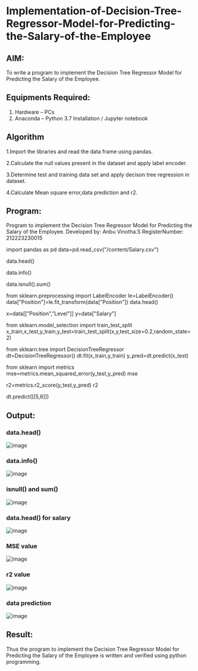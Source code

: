 # Implementation-of-Decision-Tree-Regressor-Model-for-Predicting-the-Salary-of-the-Employee

## AIM:
To write a program to implement the Decision Tree Regressor Model for Predicting the Salary of the Employee.

## Equipments Required:
1. Hardware – PCs
2. Anaconda – Python 3.7 Installation / Jupyter notebook

## Algorithm

1.Import the libraries and read the data frame using pandas.

2.Calculate the null values present in the dataset and apply label encoder.

3.Determine test and training data set and apply decison tree regression in dataset.

4.Calculate Mean square error,data prediction and r2.

## Program:

Program to implement the Decision Tree Regressor Model for Predicting the Salary of the Employee.
Developed by: Anbu Vinotha.S
RegisterNumber: 212223230015

import pandas as pd
data=pd.read_csv("/content/Salary.csv")

data.head()

data.info()

data.isnull().sum()

from sklearn.preprocessing import LabelEncoder
le=LabelEncoder()
data["Position"]=le.fit_transform(data["Position"])
data.head()

x=data[["Position","Level"]]
y=data["Salary"]

from sklearn.model_selection import train_test_split
x_train,x_test,y_train,y_test=train_test_split(x,y,test_size=0.2,random_state=2)


from sklearn.tree import DecisionTreeRegressor
dt=DecisionTreeRegressor()
dt.fit(x_train,y_train)
y_pred=dt.predict(x_test)

from sklearn import metrics
mse=metrics.mean_squared_error(y_test,y_pred)
mse

r2=metrics.r2_score(y_test,y_pred)
r2

dt.predict([[5,6]])
  


## Output:

### data.head()

![image](https://github.com/Safeeq-Fazil/Implementation-of-Decision-Tree-Regressor-Model-for-Predicting-the-Salary-of-the-Employee/assets/118680361/b2470a2b-b0df-432f-9025-9e98aa62463d)

### data.info()

![image](https://github.com/Safeeq-Fazil/Implementation-of-Decision-Tree-Regressor-Model-for-Predicting-the-Salary-of-the-Employee/assets/118680361/18d380b7-c9f4-4ab2-b96d-e5d8a4aa1194)

### isnull() and sum()

![image](https://github.com/Safeeq-Fazil/Implementation-of-Decision-Tree-Regressor-Model-for-Predicting-the-Salary-of-the-Employee/assets/118680361/4b508f80-bc55-4780-af7d-047c18b2b46e)

### data.head() for salary

![image](https://github.com/Safeeq-Fazil/Implementation-of-Decision-Tree-Regressor-Model-for-Predicting-the-Salary-of-the-Employee/assets/118680361/45c42bb4-7316-42f1-ae18-a70f5192f60e)

### MSE value

![image](https://github.com/Safeeq-Fazil/Implementation-of-Decision-Tree-Regressor-Model-for-Predicting-the-Salary-of-the-Employee/assets/118680361/ab3376dd-0945-4b7c-94bf-82b6118ffebe)

### r2 value

![image](https://github.com/Safeeq-Fazil/Implementation-of-Decision-Tree-Regressor-Model-for-Predicting-the-Salary-of-the-Employee/assets/118680361/56399d9e-f0cd-4945-8a87-e5474e8cd45a)

### data prediction

![image](https://github.com/Safeeq-Fazil/Implementation-of-Decision-Tree-Regressor-Model-for-Predicting-the-Salary-of-the-Employee/assets/118680361/e0396bff-f3f7-4dda-a562-6b748703919b)

## Result:
Thus the program to implement the Decision Tree Regressor Model for Predicting the Salary of the Employee is written and verified using python programming.
